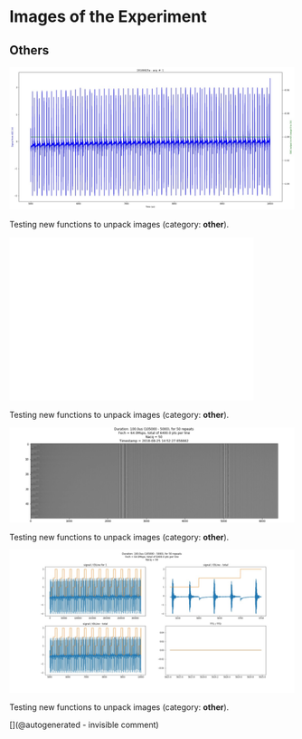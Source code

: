 # Images of the Experiment

## Others

![](/matty/20180825a/images/20180825a-1.jpg)

Testing new functions to unpack images (category: __other__).

![](/matty/20180825a/images/detailed_20180825a-1-2200-2600.jpg)

Testing new functions to unpack images (category: __other__).

![](/matty/20180825a/images/2DArray_20180825a.jpg)

Testing new functions to unpack images (category: __other__).

![](/matty/20180825a/images/20180825a-1-all.jpg)

Testing new functions to unpack images (category: __other__).



[](@autogenerated - invisible comment)